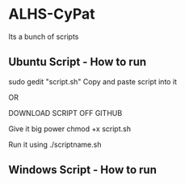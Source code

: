 # ALHS-CyPat

Its a bunch of scripts

Ubuntu Script - How to run
----------------------------------
sudo gedit "script.sh"
Copy and paste script into it

OR

DOWNLOAD SCRIPT OFF GITHUB

Give it big power
chmod +x script.sh

Run it using
./scriptname.sh

Windows Script - How to run
------------------------------------
